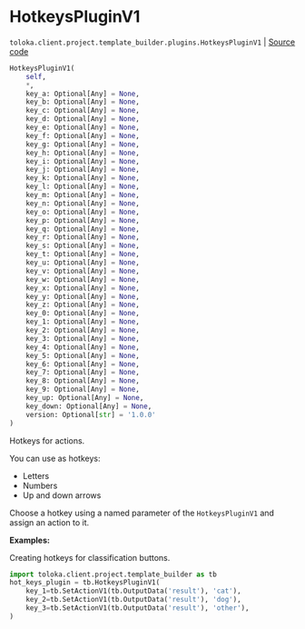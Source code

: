 # HotkeysPluginV1
`toloka.client.project.template_builder.plugins.HotkeysPluginV1` | [Source code](https://github.com/Toloka/toloka-kit/blob/v1.2.1/src/client/project/template_builder/plugins.py#L75)

```python
HotkeysPluginV1(
    self,
    *,
    key_a: Optional[Any] = None,
    key_b: Optional[Any] = None,
    key_c: Optional[Any] = None,
    key_d: Optional[Any] = None,
    key_e: Optional[Any] = None,
    key_f: Optional[Any] = None,
    key_g: Optional[Any] = None,
    key_h: Optional[Any] = None,
    key_i: Optional[Any] = None,
    key_j: Optional[Any] = None,
    key_k: Optional[Any] = None,
    key_l: Optional[Any] = None,
    key_m: Optional[Any] = None,
    key_n: Optional[Any] = None,
    key_o: Optional[Any] = None,
    key_p: Optional[Any] = None,
    key_q: Optional[Any] = None,
    key_r: Optional[Any] = None,
    key_s: Optional[Any] = None,
    key_t: Optional[Any] = None,
    key_u: Optional[Any] = None,
    key_v: Optional[Any] = None,
    key_w: Optional[Any] = None,
    key_x: Optional[Any] = None,
    key_y: Optional[Any] = None,
    key_z: Optional[Any] = None,
    key_0: Optional[Any] = None,
    key_1: Optional[Any] = None,
    key_2: Optional[Any] = None,
    key_3: Optional[Any] = None,
    key_4: Optional[Any] = None,
    key_5: Optional[Any] = None,
    key_6: Optional[Any] = None,
    key_7: Optional[Any] = None,
    key_8: Optional[Any] = None,
    key_9: Optional[Any] = None,
    key_up: Optional[Any] = None,
    key_down: Optional[Any] = None,
    version: Optional[str] = '1.0.0'
)
```

Hotkeys for actions.


You can use as hotkeys:
* Letters
* Numbers
* Up and down arrows

Choose a hotkey using a named parameter of the `HotkeysPluginV1` and assign an action to it.


**Examples:**

Creating hotkeys for classification buttons.

```python
import toloka.client.project.template_builder as tb
hot_keys_plugin = tb.HotkeysPluginV1(
    key_1=tb.SetActionV1(tb.OutputData('result'), 'cat'),
    key_2=tb.SetActionV1(tb.OutputData('result'), 'dog'),
    key_3=tb.SetActionV1(tb.OutputData('result'), 'other'),
)
```

